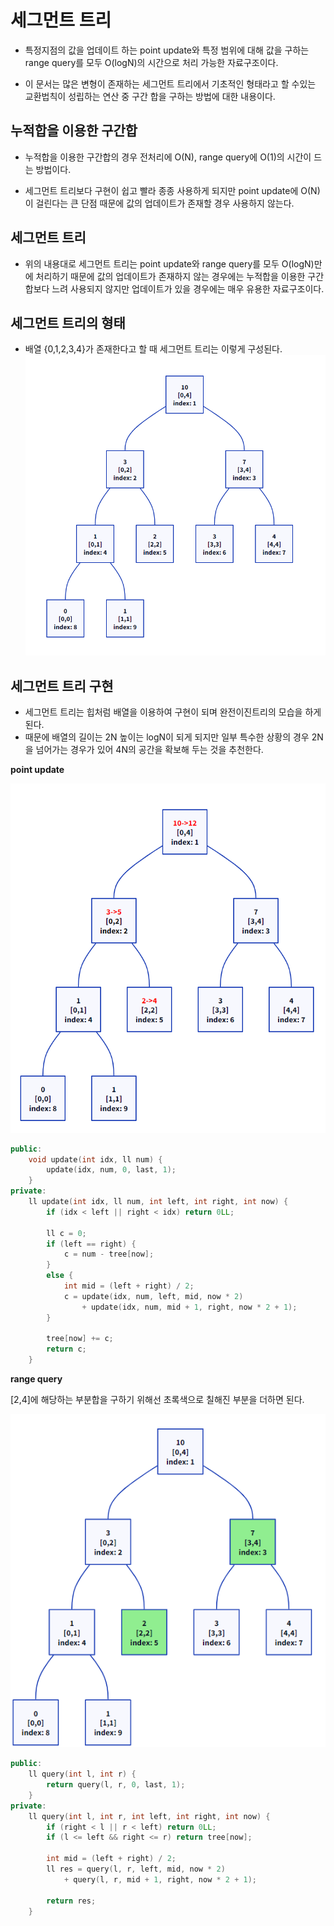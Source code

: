 # 세그먼트 트리
- 특정지점의 값을 업데이트 하는 point update와 특정 범위에 대해 값을 구하는 range query를 모두 O(logN)의 시간으로 처리 가능한 자료구조이다.

- 이 문서는 많은 변형이 존재하는 세그먼트 트리에서 기초적인 형태라고 할 수있는 교환법칙이 성립하는 연산 중 구간 합을 구하는 방법에 대한 내용이다.

**누적합을 이용한 구간합**
-
- 누적합을 이용한 구간합의 경우 전처리에 O(N), range query에 O(1)의 시간이 드는 방법이다.

- 세그먼트 트리보다 구현이 쉽고 빨라 종종 사용하게 되지만 point update에 O(N)이 걸린다는 큰 단점 때문에 값의 업데이트가 존재할 경우 사용하지 않는다.

**세그먼트 트리**
-
- 위의 내용대로 세그먼트 트리는 point update와 range query를 모두 O(logN)만에 처리하기 때문에 값의 업데이트가 존재하지 않는 경우에는 누적합을 이용한 구간합보다 느려 사용되지 않지만 업데이트가 있을 경우에는 매우 유용한 자료구조이다.

**세그먼트 트리의 형태**
-
- 배열 {0,1,2,3,4}가 존재한다고 할 때 세그먼트 트리는 이렇게 구성된다.
![segmentTree](./segTree%EC%98%88%EC%8B%9C.png)


**세그먼트 트리 구현**
- 
- 세그먼트 트리는 힙처럼 배열을 이용하여 구현이 되며 완전이진트리의 모습을 하게된다.
- 때문에 배열의 길이는 2N 높이는 logN이 되게 되지만 일부 특수한 상황의 경우 2N을 넘어가는 경우가 있어 4N의 공간을 확보해 두는 것을 추천한다.

**point update**

![segmentTree update](./segTree_update%EC%98%88%EC%8B%9C.png)

``` c++
public:
	void update(int idx, ll num) {
		update(idx, num, 0, last, 1);
	}
private:
	ll update(int idx, ll num, int left, int right, int now) {
		if (idx < left || right < idx) return 0LL;

		ll c = 0;
		if (left == right) {
			c = num - tree[now];
		}
		else {
			int mid = (left + right) / 2;
			c = update(idx, num, left, mid, now * 2) 
				+ update(idx, num, mid + 1, right, now * 2 + 1);
		}

		tree[now] += c;
		return c;
	}
```

**range query**

[2,4]에 해당하는 부분합을 구하기 위해선 초록색으로 칠해진 부분을 더하면 된다. 

![segmentTree query](./segTree_query%EC%98%88%EC%8B%9C.png)

``` c++
public:
	ll query(int l, int r) {
		return query(l, r, 0, last, 1);
	}
private:
	ll query(int l, int r, int left, int right, int now) {
		if (right < l || r < left) return 0LL;
		if (l <= left && right <= r) return tree[now];

		int mid = (left + right) / 2;
		ll res = query(l, r, left, mid, now * 2) 
			+ query(l, r, mid + 1, right, now * 2 + 1);

		return res;
	}
```